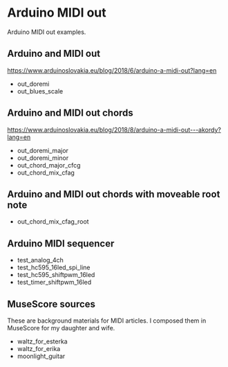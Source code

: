 # Arduino MIDI out

Arduino MIDI out examples.

## Arduino and MIDI out
https://www.arduinoslovakia.eu/blog/2018/6/arduino-a-midi-out?lang=en

- out_doremi
- out_blues_scale

## Arduino and MIDI out chords
https://www.arduinoslovakia.eu/blog/2018/8/arduino-a-midi-out---akordy?lang=en

- out_doremi_major
- out_doremi_minor
- out_chord_major_cfcg
- out_chord_mix_cfag

## Arduino and MIDI out chords with moveable root note

- out_chord_mix_cfag_root

## Arduino MIDI sequencer

- test_analog_4ch
- test_hc595_16led_spi_line
- test_hc595_shiftpwm_16led
- test_timer_shiftpwm_16led

## MuseScore sources

These are background materials for MIDI articles. I composed them in MuseScore for my daughter and wife.

- waltz_for_esterka
- waltz_for_erika
- moonlight_guitar